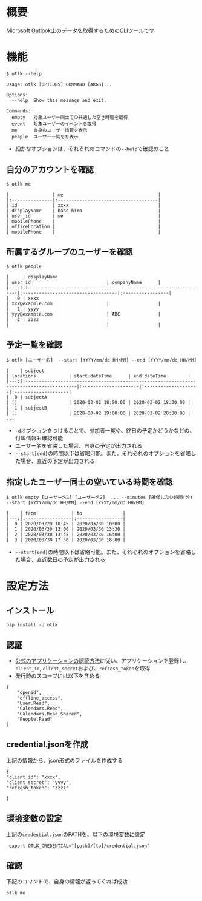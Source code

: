 # 概要
Microsoft Outlook上のデータを取得するためのCLIツールです

# 機能
```
$ otlk --help

Usage: otlk [OPTIONS] COMMAND [ARGS]...

Options:
  --help  Show this message and exit.

Commands:
  empty   対象ユーザー同士での共通した空き時間を取得
  event   対象ユーザーのイベントを取得
  me      自身のユーザー情報を表示
  people  ユーザー一覧をを表示
```

- 細かなオプションは、それぞれのコマンドの`--help`で確認のこと

## 自分のアカウントを確認

```
$ otlk me

|                | me                                   |
|:---------------|:-------------------------------------|
| id             | xxxx                                 |
| displayName    | hase hiro                            |
| user_id        | me                                   |
| mobilePhone    |                                      |
| officeLocation |                                      |
| mobilePhone    |                                      |
```

## 所属するグループのユーザーを確認
```
$ otlk people

|     | displayName                                                       | user_id                            | companyName      |
|----:|:------------------------------------------------------------------|:-----------------------------------|:-----------------|
|   0 | xxxx                                                              | xxx@exapmle.com                    |                  |
|   1 | yyyy                                                              | yyy@example.com                    | ABC              |
|   2 | zzzz                                                              |                                    |                  |
```

## 予定一覧を確認
```
$ otlk [ユーザー名]  --start [YYYY/mm/dd HH/MM] --end [YYYY/mm/dd HH/MM] 

|    | subject                                                                                  | locations            | start.dateTime      | end.dateTime        |
|---:|:-----------------------------------------------------------------------------------------|:---------------------|:--------------------|:--------------------|
|  0 | subjectA                                                                                 | []                   | 2020-03-02 18:00:00 | 2020-03-02 18:30:00 |
|  1 | subjectB                                                                                 | []                   | 2020-03-02 19:00:00 | 2020-03-02 20:00:00 |
...
```
- `-d`オブションをつけることで、参加者一覧や、終日の予定かどうかなどの、付属情報も確認可能
- ユーザー名を省略した場合、自身の予定が出力される
- `--start[end]`の時間以下は省略可能。また、それぞれのオプションを省略した場合、直近の予定が出力される

## 指定したユーザー同士の空いている時間を確認
```
$ otlk empty [ユーザー名1] [ユーザー名2]  ... --minutes [確保したい時間(分) --start [YYYY/mm/dd HH/MM] --end [YYYY/mm/dd HH/MM] 

|    | from             | to               |
|---:|:-----------------|:-----------------|
|  0 | 2020/03/29 18:45 | 2020/03/30 10:00 |
|  1 | 2020/03/30 13:00 | 2020/03/30 13:30 |
|  2 | 2020/03/30 13:45 | 2020/03/30 16:00 |
|  3 | 2020/03/30 17:30 | 2020/03/30 18:00 |
```

- `--start[end]`の時間以下は省略可能。また、それぞれのオプションを省略した場合、直近数日の予定が出力される


# 設定方法
## インストール
```
pip install -U otlk
```

## 認証
- [公式のアプリケーションの認証方法](https://docs.microsoft.com/ja-jp/outlook/rest/get-started)に従い、アプリケーションを登録し、`client_id`, `client_secret`および、`refresh_token`を取得
- 発行時のスコープには以下を含める
```
[
    "openid",
    "offline_access",
    "User.Read",
    "Calendars.Read",
    "Calendars.Read.Shared",
    "People.Read"
]
```

## credential.jsonを作成
上記の情報から、json形式のファイルを作成する
```
{
"client_id": "xxxx",
"client_secret": "yyyy",
"refresh_token": "zzzz"

}
```

## 環境変数の設定
上記の`credential.json`のPATHを、以下の環境変数に設定
```
 export OTLK_CREDENTIAL="[path]/[to]/credential.json"
```

## 確認
下記のコマンドで、自身の情報が返ってくれば成功
```
otlk me
```
